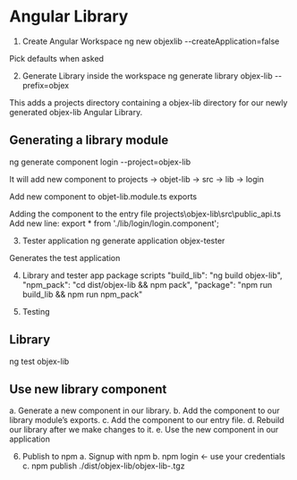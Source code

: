 # Angular Library
1. Create Angular Workspace
ng new objexlib --createApplication=false

Pick defaults when asked 

2. Generate Library inside the workspace
ng generate library objex-lib --prefix=objex

This adds a projects directory containing a objex-lib directory for our newly generated objex-lib Angular Library.

## Generating a library module
ng generate component login --project=objex-lib

It will add new component to projects → objet-lib → src → lib → login

Add new component to objet-lib.module.ts exports

Adding the component to the entry file
projects\objex-lib\src\public_api.ts
Add new line:
export * from './lib/login/login.component';

3. Tester application
ng generate application objex-tester

Generates the test application

4. Library and tester app package scripts
    "build_lib": "ng build objex-lib",
    "npm_pack": "cd dist/objex-lib && npm pack",
    "package": "npm run build_lib && npm run npm_pack"

5. Testing

## Library
ng test objex-lib

## Use new library component
a. Generate a new component in our library.
b. Add the component to our library module’s exports.
c. Add the component to our entry file.
d. Rebuild our library after we make changes to it.
e. Use the new component in our application

6. Publish to npm 
a. Signup with npm
b. npm login <- use your credentials
c. npm publish ./dist/objex-lib/objex-lib-<version>.tgz
